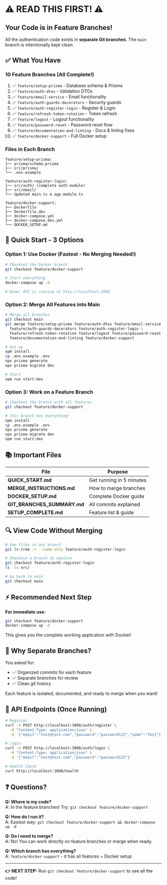 # ⚠️ READ THIS FIRST! ⚠️

## Your Code is in Feature Branches!

All the authentication code exists in **separate Git branches**. The `main` branch is intentionally kept clean.

## ✅ What You Have

### 10 Feature Branches (All Complete!)

1. ✅ `feature/setup-prisma` - Database schema & Prisma
2. ✅ `feature/auth-dtos` - Validation DTOs
3. ✅ `feature/email-service` - Email functionality
4. ✅ `feature/auth-guards-decorators` - Security guards
5. ✅ `feature/auth-register-login` - Register & Login
6. ✅ `feature/refresh-token-rotation` - Token refresh
7. ✅ `feature/logout` - Logout functionality
8. ✅ `feature/password-reset` - Password reset flow
9. ✅ `feature/documentation-and-linting` - Docs & linting fixes
10. ✅ `feature/docker-support` - Full Docker setup

### Files in Each Branch

```
feature/setup-prisma:
├── prisma/schema.prisma
├── src/prisma/
└── .env.example

feature/auth-register-login:
├── src/auth/ (complete auth module)
├── src/email/
└── Updated main.ts & app.module.ts

feature/docker-support:
├── Dockerfile
├── Dockerfile.dev
├── docker-compose.yml
├── docker-compose.dev.yml
└── DOCKER_SETUP.md
```

## 🚀 Quick Start - 3 Options

### Option 1: Use Docker (Fastest - No Merging Needed!)

```bash
# Checkout the Docker branch
git checkout feature/docker-support

# Start everything
docker-compose up -d

# Done! API is running at http://localhost:3000
```

### Option 2: Merge All Features into Main

```bash
# Merge all branches
git checkout main
git merge feature/setup-prisma feature/auth-dtos feature/email-service \
  feature/auth-guards-decorators feature/auth-register-login \
  feature/refresh-token-rotation feature/logout feature/password-reset \
  feature/documentation-and-linting feature/docker-support

# Set up
npm install
cp .env.example .env
npx prisma generate
npx prisma migrate dev

# Start
npm run start:dev
```

### Option 3: Work on a Feature Branch

```bash
# Checkout the branch with all features
git checkout feature/docker-support

# This branch has everything!
npm install
cp .env.example .env
npx prisma generate
npx prisma migrate dev
npm run start:dev
```

## 📚 Important Files

| File                        | Purpose                  |
| --------------------------- | ------------------------ |
| **QUICK_START.md**          | Get running in 5 minutes |
| **MERGE_INSTRUCTIONS.md**   | How to merge branches    |
| **DOCKER_SETUP.md**         | Complete Docker guide    |
| **GIT_BRANCHES_SUMMARY.md** | All commits explained    |
| **SETUP_COMPLETE.md**       | Feature list & guide     |

## 🔍 View Code Without Merging

```bash
# See files in any branch
git ls-tree -r --name-only feature/auth-register-login

# Checkout a branch to explore
git checkout feature/auth-register-login
ls -la src/

# Go back to main
git checkout main
```

## ⚡ Recommended Next Step

**For immediate use:**

```bash
git checkout feature/docker-support
docker-compose up -d
```

This gives you the complete working application with Docker!

## 🎯 Why Separate Branches?

You asked for:

- ✅ Organized commits for each feature
- ✅ Separate branches for review
- ✅ Clean git history

Each feature is isolated, documented, and ready to merge when you want!

## 📖 API Endpoints (Once Running)

```bash
# Register
curl -X POST http://localhost:3000/auth/register \
  -H "Content-Type: application/json" \
  -d '{"email":"test@test.com","password":"password123","name":"Test"}'

# Login
curl -X POST http://localhost:3000/auth/login \
  -H "Content-Type: application/json" \
  -d '{"email":"test@test.com","password":"password123"}'

# Health Check
curl http://localhost:3000/health
```

## ❓ Questions?

**Q: Where is my code?**  
A: In the feature branches! Try: `git checkout feature/docker-support`

**Q: How do I run it?**  
A: Easiest way: `git checkout feature/docker-support && docker-compose up -d`

**Q: Do I need to merge?**  
A: No! You can work directly on feature branches or merge when ready.

**Q: Which branch has everything?**  
A: `feature/docker-support` - it has all features + Docker setup

---

**👉 NEXT STEP:** Run `git checkout feature/docker-support` to see all the code!
